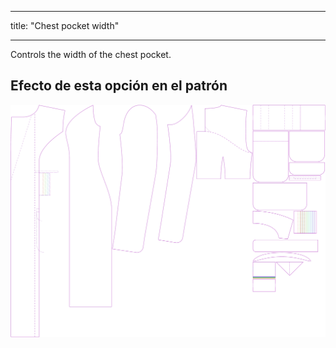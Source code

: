 - - -
title: "Chest pocket width"
- - -

Controls the width of the chest pocket.

## Efecto de esta opción en el patrón

![This image shows the effect of this option by superimposing several variants that have a different value for this option](carlita_chestpocketwidth_sample.svg "Effect of this option on the pattern")
